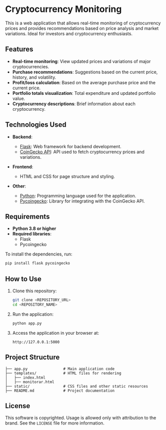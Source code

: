 
# Cryptocurrency Monitoring

This is a web application that allows real-time monitoring of cryptocurrency prices and provides recommendations based on price analysis and market variations. Ideal for investors and cryptocurrency enthusiasts.

## Features

- **Real-time monitoring**: View updated prices and variations of major cryptocurrencies.
- **Purchase recommendations**: Suggestions based on the current price, history, and volatility.
- **Profit/loss calculation**: Based on the average purchase price and the current price.
- **Portfolio totals visualization**: Total expenditure and updated portfolio value.
- **Cryptocurrency descriptions**: Brief information about each cryptocurrency.

## Technologies Used

- **Backend**:
  - [Flask](https://flask.palletsprojects.com/): Web framework for backend development.
  - [CoinGecko API](https://www.coingecko.com/en/api): API used to fetch cryptocurrency prices and variations.

- **Frontend**:
  - HTML and CSS for page structure and styling.

- **Other**:
  - [Python](https://www.python.org/): Programming language used for the application.
  - [Pycoingecko](https://github.com/man-c/pycoingecko): Library for integrating with the CoinGecko API.

## Requirements

- **Python 3.8 or higher**
- **Required libraries**: 
  - Flask
  - Pycoingecko

To install the dependencies, run:
```bash
pip install flask pycoingecko
```

## How to Use

1. Clone this repository:
   ```bash
   git clone <REPOSITORY_URL>
   cd <REPOSITORY_NAME>
   ```

2. Run the application:
   ```bash
   python app.py
   ```

3. Access the application in your browser at:
   ```
   http://127.0.0.1:5000
   ```

## Project Structure

```
├── app.py                # Main application code
├── templates/            # HTML files for rendering
│   ├── index.html
│   ├── monitorar.html
├── static/               # CSS files and other static resources
├── README.md             # Project documentation
```

## License

This software is copyrighted. Usage is allowed only with attribution to the brand. See the `LICENSE` file for more information.
